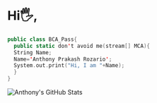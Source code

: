 # Hi🖐️,
```swift
public class BCA_Pass{
  public static don't avoid me(stream[] MCA){
  String Name;
  Name='Anthony Prakash Rozario';
  System.out.print("Hi, I am "+Name);
  }
}
```


![Anthony's GitHub Stats](https://github-readme-stats.vercel.app/api?username=4nth0nyr0zar10&theme=dark&hide_border=false&include_all_commits=true&count_private=true&show_icons=true)<br/>
